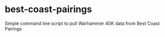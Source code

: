 # best-coast-pairings
Simple command line script to pull Warhammer 40K data from Best Coast Pairings
